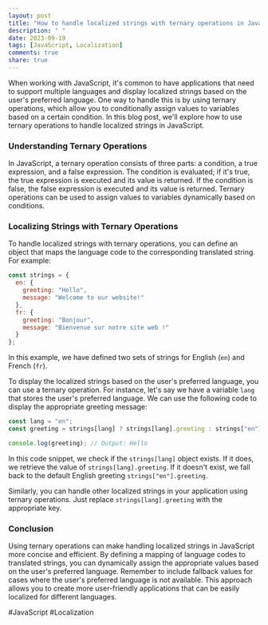 ```yaml
---
layout: post
title: "How to handle localized strings with ternary operations in JavaScript"
description: " "
date: 2023-09-19
tags: [JavaScript, Localization]
comments: true
share: true
---
```


When working with JavaScript, it's common to have applications that need to support multiple languages and display localized strings based on the user's preferred language. One way to handle this is by using ternary operations, which allow you to conditionally assign values to variables based on a certain condition. In this blog post, we'll explore how to use ternary operations to handle localized strings in JavaScript.

### Understanding Ternary Operations

In JavaScript, a ternary operation consists of three parts: a condition, a true expression, and a false expression. The condition is evaluated; if it's true, the true expression is executed and its value is returned. If the condition is false, the false expression is executed and its value is returned. Ternary operations can be used to assign values to variables dynamically based on conditions.

### Localizing Strings with Ternary Operations

To handle localized strings with ternary operations, you can define an object that maps the language code to the corresponding translated string. For example:

```javascript
const strings = {
  en: {
    greeting: "Hello",
    message: "Welcome to our website!"
  },
  fr: {
    greeting: "Bonjour",
    message: "Bienvenue sur notre site web !"
  }
};
```

In this example, we have defined two sets of strings for English (`en`) and French (`fr`).

To display the localized strings based on the user's preferred language, you can use a ternary operation. For instance, let's say we have a variable `lang` that stores the user's preferred language. We can use the following code to display the appropriate greeting message:

```javascript
const lang = "en";
const greeting = strings[lang] ? strings[lang].greeting : strings["en"].greeting;

console.log(greeting); // Output: Hello
```

In this code snippet, we check if the `strings[lang]` object exists. If it does, we retrieve the value of `strings[lang].greeting`. If it doesn't exist, we fall back to the default English greeting `strings["en"].greeting`.

Similarly, you can handle other localized strings in your application using ternary operations. Just replace `strings[lang].greeting` with the appropriate key.

### Conclusion

Using ternary operations can make handling localized strings in JavaScript more concise and efficient. By defining a mapping of language codes to translated strings, you can dynamically assign the appropriate values based on the user's preferred language. Remember to include fallback values for cases where the user's preferred language is not available. This approach allows you to create more user-friendly applications that can be easily localized for different languages. 

#JavaScript #Localization